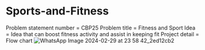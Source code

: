 # Sports-and-Fitness
Problem statement number = CBP25
Problem title = Fitness and Sport
Idea = Idea that can boost fitness activity and assist in keeping fit 
Project detail = 
Flow chart
![WhatsApp Image 2024-02-29 at 23 58 42_2ed12cb2](https://github.com/adarshh8/Sports-and-Fitness/assets/152579045/6a41dfaa-f395-40e5-8b48-17e7cc44677e)
